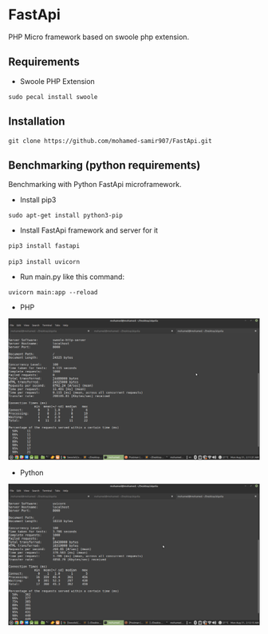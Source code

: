 # FastApi
PHP Micro framework based on swoole php extension.

## Requirements
- Swoole PHP Extension
```
sudo pecal install swoole
```

## Installation
```
git clone https://github.com/mohamed-samir907/FastApi.git
```

## Benchmarking (python requirements)
Benchmarking with Python FastApi microframework.

- Install pip3
```
sudo apt-get install python3-pip
```
- Install FastApi framework and server for it
```
pip3 install fastapi

pip3 install uvicorn
```

- Run main.py like this command:
```
uvicorn main:app --reload
```

- PHP
<img src="images/swoole.png">

- Python
<img src="images/uvicorn.png">